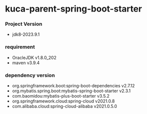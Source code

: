# kuca-parent-spring-boot-starter 

### Project Version
- jdk8-2023.9.1
### requirement
- OracleJDK v1.8.0_202
- maven  v3.9.4
### dependency version
- org.springframework.boot:spring-boot-dependencies v2.7.12
- org.mybatis.spring.boot:mybatis-spring-boot-starter v2.3.1
- com.baomidou:mybatis-plus-boot-starter v3.5.2
- org.springframework.cloud:spring-cloud v2021.0.8
- com.alibaba.cloud:spring-cloud-alibaba v2021.0.5.0
